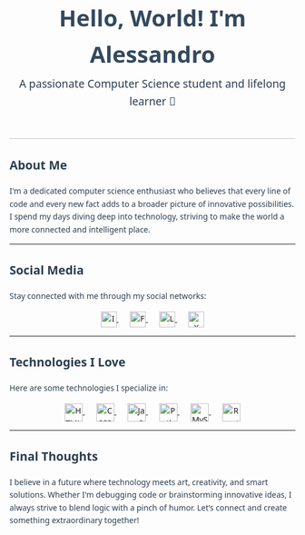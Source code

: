 <div style="font-family: 'Segoe UI', Tahoma, Geneva, Verdana, sans-serif; color: #2c3e50; line-height: 1.6;">

  <!-- Encabezado del perfil -->
  <div style="text-align: center; padding: 20px 0;">
    <h1 style="font-size: 2.5rem; margin-bottom: 5px; color: #34495e;">Hello, World! I'm Alessandro</h1>
    <p style="font-size: 1.2rem; margin: 0;">A passionate Computer Science student and lifelong learner 🚀</p>
  </div>

  <hr style="border: none; height: 1px; background: #bdc3c7; margin: 30px 0;" />

  <!-- Sección Acerca de mí -->
  ## About Me

  I'm a dedicated computer science enthusiast who believes that every line of code and every new fact adds to a broader picture of innovative possibilities. I spend my days diving deep into technology, striving to make the world a more connected and intelligent place.

  ---

  <!-- Redes Sociales -->
  ## Social Media

  Stay connected with me through my social networks:

  <div style="text-align: center; margin: 15px 0;">
    <a href="https://www.instagram.com/yourusername" title="Instagram" target="_blank" style="margin: 0 10px;">
      <img src="https://cdn.jsdelivr.net/npm/simple-icons@v8/icons/instagram.svg" alt="Instagram Icon" style="vertical-align: middle; width: 28px; height: 28px;" />
    </a>
    <a href="https://www.facebook.com/yourusername" title="Facebook" target="_blank" style="margin: 0 10px;">
      <img src="https://cdn.jsdelivr.net/npm/simple-icons@v8/icons/facebook.svg" alt="Facebook Icon" style="vertical-align: middle; width: 28px; height: 28px;" />
    </a>
    <a href="https://www.linkedin.com/in/yourusername" title="LinkedIn" target="_blank" style="margin: 0 10px;">
      <img src="https://cdn.jsdelivr.net/npm/simple-icons@v8/icons/linkedin.svg" alt="LinkedIn Icon" style="vertical-align: middle; width: 28px; height: 28px;" />
    </a>
    <a href="https://x.com/yourusername" title="X (Twitter)" target="_blank" style="margin: 0 10px;">
      <img src="https://cdn.jsdelivr.net/npm/simple-icons@v8/icons/x.svg" alt="X Icon" style="vertical-align: middle; width: 28px; height: 28px;" />
    </a>
  </div>

  ---

  <!-- Tecnologías -->
  ## Technologies I Love

  Here are some technologies I specialize in:

  <div style="text-align: center; margin: 15px 0;">
    <a href="https://developer.mozilla.org/en-US/docs/Web/HTML" title="HTML" target="_blank" style="margin: 0 10px;">
      <img src="https://cdn.jsdelivr.net/npm/simple-icons@v8/icons/html5.svg" alt="HTML5 Icon" style="vertical-align: middle; width: 32px; height: 32px;" />
    </a>
    <a href="https://developer.mozilla.org/en-US/docs/Web/CSS" title="CSS" target="_blank" style="margin: 0 10px;">
      <img src="https://cdn.jsdelivr.net/npm/simple-icons@v8/icons/css3.svg" alt="CSS3 Icon" style="vertical-align: middle; width: 32px; height: 32px;" />
    </a>
    <a href="https://developer.mozilla.org/en-US/docs/Web/JavaScript" title="JavaScript" target="_blank" style="margin: 0 10px;">
      <img src="https://cdn.jsdelivr.net/npm/simple-icons@v8/icons/javascript.svg" alt="JavaScript Icon" style="vertical-align: middle; width: 32px; height: 32px;" />
    </a>
    <a href="https://www.python.org" title="Python" target="_blank" style="margin: 0 10px;">
      <img src="https://cdn.jsdelivr.net/npm/simple-icons@v8/icons/python.svg" alt="Python Icon" style="vertical-align: middle; width: 32px; height: 32px;" />
    </a>
    <a href="https://www.mysql.com" title="MySQL" target="_blank" style="margin: 0 10px;">
      <img src="https://cdn.jsdelivr.net/npm/simple-icons@v8/icons/mysql.svg" alt="MySQL Icon" style="vertical-align: middle; width: 32px; height: 32px;" />
    </a>
    <a href="https://reactjs.org" title="React" target="_blank" style="margin: 0 10px;">
      <img src="https://cdn.jsdelivr.net/npm/simple-icons@v8/icons/react.svg" alt="React Icon" style="vertical-align: middle; width: 32px; height: 32px;" />
    </a>
  </div>

  ---

  <!-- Sección de Conclusión -->
  ## Final Thoughts

  I believe in a future where technology meets art, creativity, and smart solutions. Whether I'm debugging code or brainstorming innovative ideas, I always strive to blend logic with a pinch of humor. Let’s connect and create something extraordinary together!

</div>

